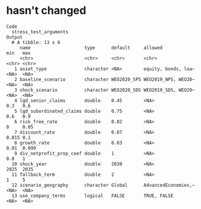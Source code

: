 # hasn't changed

    Code
      stress_test_arguments
    Output
      # A tibble: 13 x 6
         name                    type      default     allowed             min   max  
         <chr>                   <chr>     <chr>       <chr>               <chr> <chr>
       1 asset_type              character <NA>        equity, bonds, loa~ <NA>  <NA> 
       2 baseline_scenario       character WEO2020_SPS WEO2019_NPS, WEO20~ <NA>  <NA> 
       3 shock_scenario          character WEO2020_SDS WEO2019_SDS, WEO20~ <NA>  <NA> 
       4 lgd_senior_claims       double    0.45        <NA>                0.3   0.6  
       5 lgd_subordinated_claims double    0.75        <NA>                0.6   0.9  
       6 risk_free_rate          double    0.02        <NA>                0     0.05 
       7 discount_rate           double    0.07        <NA>                0.015 0.1  
       8 growth_rate             double    0.03        <NA>                0.01  0.099
       9 div_netprofit_prop_coef double    1           <NA>                0.8   1    
      10 shock_year              double    2030        <NA>                2025  2035 
      11 fallback_term           double    2           <NA>                1     5    
      12 scenario_geography      character Global      AdvancedEconomies,~ <NA>  <NA> 
      13 use_company_terms       logical   FALSE       TRUE, FALSE         <NA>  <NA> 

